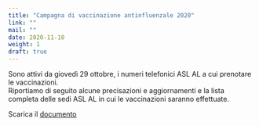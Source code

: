 ```yaml
---
title: "Campagna di vaccinazione antinfluenzale 2020"
link: ""
mail: ""
date: 2020-11-10
weight: 1
draft: true
---
```


Sono attivi da giovedì 29 ottobre, i numeri telefonici ASL AL a cui prenotare le vaccinazioni.  
Riportiamo di seguito alcune precisazioni e aggiornamenti e la lista completa delle sedi ASL AL in cui le vaccinazioni saranno effettuate.

Scarica il [documento](/documents/campagna_vaccinazione_antinfluenzale_2020.pdf)
